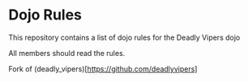 Dojo Rules
==========

This repository contains a list of dojo rules for the Deadly Vipers dojo

All members should read the rules.

Fork of (deadly_vipers)[https://github.com/deadlyvipers]